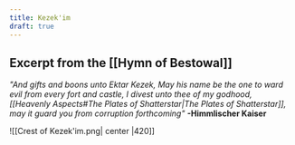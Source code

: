 ```yaml
---
title: Kezek'im
draft: true
---
```

## Excerpt from the [[Hymn of Bestowal]]
*"And gifts and boons unto Ektar Kezek, May his name be the one to ward evil from every fort and castle, I divest unto thee of my godhood, [[Heavenly Aspects#The Plates of Shatterstar|The Plates of Shatterstar]], may it guard you from corruption forthcoming"*
**-Himmlischer Kaiser**

![[Crest of Kezek'im.png| center |420]]